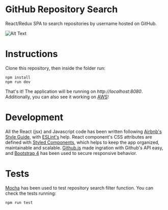 # GitHub Repository Search

React/Redux SPA to search repositories by username hosted on GitHub.

![Alt Text](https://media.giphy.com/media/tJODTJEvMCYbqXuePk/giphy.gif)

# Instructions

Clone this repository, then inside the folder run:
```
npm install
npm run dev
```
That's it! The application will be running on *http://localhost:8080*. Additionally, you can also see it working on [AWS](http://github-spa-react.s3-website-sa-east-1.amazonaws.com/)!

# Development

All the React (jsx) and Javascript code has been written following [Airbnb's Style Guide](https://github.com/airbnb/javascript), with [ESLint's](https://eslint.org/) help. React component's CSS attributes are defined with [Styled Components](https://github.com/styled-components/styled-components), which helps to keep the app organized, maintainable and scalable. [Github.js](https://github.com/github-tools/github) made ingration with Github's API easy, and [Bootstrap 4](https://getbootstrap.com/) has been used to secure responsive behavior.

# Tests

[Mocha](https://mochajs.org/) has been used to test repository search filter function. You can check the tests running:
```
npm run test
```
